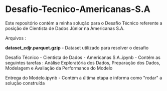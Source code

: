 # Desafio-Tecnico-Americanas-S.A
Este repositório contém a minha solução para o Desafio Técnico referente a posição de Cientista de Dados Júnior na Americanas S.A.

Arquivos :

**dataset_cdjr.parquet.gzip** - Dataset utilizado para resolver o desafio

Desafio Técnico - Cientista de Dados - Americanas S.A..ipynb - Contém as seguintes tarefas : Análise Exploratória dos Dados, Preparação dos Dados, Modelagem e Avaliação da Performance do Modelo

Entrega do Modelo.ipynb - Contém a última etapa e informa como "rodar" a solução construída
